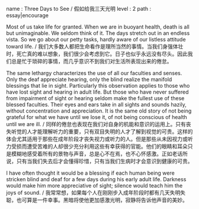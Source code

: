 name : Three Days to See / 假如给我三天光明
level : 2
path : essay|encourage

Most of us take life for granted. When we are in buoyant health, death is all but unimaginable. We seldom think of it. The days stretch out in an endless vista. So we go about our petty tasks, hardly aware of our listless attitude toward life. / 我们大多数人都把生命看作是理所当然的事情。当我们身强体壮时，死亡真的难以想象，我们很少会考虑到它。日子也似乎永远没有尽头。因此我们总是忙于琐碎的事情，而几乎意识不到我们对生活所表现出来的倦怠。

The same lethargy characterizes the use of all our faculties and senses. Only the deaf appreciate hearing, only the blind realize the manifold blessings that lie in sight. Particularly this observation applies to those who have lost sight and hearing in adult life. But those who have never suffered from impairment of sight or hearing seldom make the fullest use of these blessed faculties. Their eyes and ears take in all sights and sounds hazily, without concentration and appreciation. It is the same old story of not being grateful for what we have until we lose it, of not being conscious of health until we are ill. / 同样的倦怠也表现在我们对自身的机能和意识的运用上。只有丧失听觉的人才能理解听力的重要，只有双目失明的人才了解到视觉的可贵。这样的体会尤其适用于那些在成年阶段才丧失视力或听力的人。但是那些从未因视力或听力受损而遭受苦难的人却很少充分利用这些有幸获得的官能。他们的眼睛和耳朵只是模糊地感受着所有的景物与声音，总是心不在焉，也不心怀感激。正如老话所说，只有当我们失去后才会懂得珍惜，只有当我们生病时才会意识到健康的可贵。

I have often thought it would be a blessing if each human being were stricken blind and deaf for a few days during his early adult life. Darkness would make him more appreciative of sight; silence would teach him the joys of sound. / 我常常想，如果每个人在刚刚步入成年阶段时都有几天失明失聪，也可算是一件幸事。黑暗将使他更加感激光明，寂静将告诉他声音的美妙。
